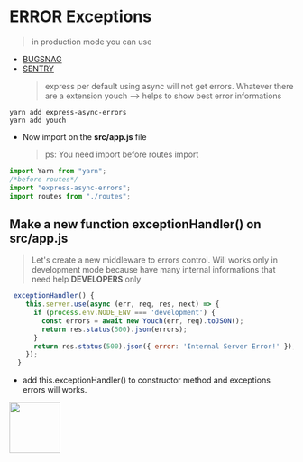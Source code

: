 # ERROR Exceptions

> in production mode you can use

- [BUGSNAG](https://stackshare.io/bugsnag)
- [SENTRY](https://sentry.io)
  > express per default using async will not get errors. Whatever there are a extension
  > youch --> helps to show best error informations

```shell
yarn add express-async-errors
yarn add youch
```

- Now import on the **src/app.js** file
  > ps: You need import before routes import

```javascript
import Yarn from "yarn";
/*before routes*/
import "express-async-errors";
import routes from "./routes";
```

## Make a new function exceptionHandler() on src/app.js

> Let's create a new middleware to errors control. Will works only in development mode
> because have many internal informations that need help **DEVELOPERS** only

```js
 exceptionHandler() {
    this.server.use(async (err, req, res, next) => {
      if (process.env.NODE_ENV === 'development') {
        const errors = await new Youch(err, req).toJSON();
        return res.status(500).json(errors);
      }
      return res.status(500).json({ error: 'Internal Server Error!' });
    });
  }
```

- add this.exceptionHandler() to constructor method and exceptions errors will works.

<a href="README.md"><img src="https://encrypted-tbn0.gstatic.com/images?q=tbn:ANd9GcSJNVZV7wCi99hzuk8g0M21gtKq9bUCEUEhMIsYjYT3HqcoeDx1PA" width="90"></a>
